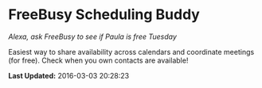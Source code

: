 # FreeBusy Scheduling Buddy
*Alexa, ask FreeBusy to see if Paula is free Tuesday*

Easiest way to share availability across calendars and coordinate meetings (for free). Check when you own contacts are available!

**Last Updated:** 2016-03-03 20:28:23